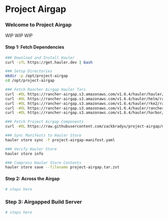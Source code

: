 # Project Airgap

### Welcome to Project Airgap

WIP WIP WIP

#### Step 1: Fetch Dependencies

```bash
### Download and Install Hauler
curl -sfL https://get.hauler.dev | bash

### Setup Directories
mkdir -p /opt/project-airgap
cd /opt/project-airgap

### Fetch Rancher Airgap Hauler Tars
curl -#OL https://rancher-airgap.s3.amazonaws.com/v1.6.4/hauler/hauler/rancher-airgap-hauler.tar.zst
curl -#OL https://rancher-airgap.s3.amazonaws.com/v1.6.4/hauler/helm/rancher-airgap-helm.tar.zst
curl -#OL https://rancher-airgap.s3.amazonaws.com/v1.6.4/hauler/rke2/rancher-airgap-rke2.tar.zst
curl -#OL https://rancher-airgap.s3.amazonaws.com/v1.6.4/hauler/rancher/rancher-airgap-rancher.tar.zst
curl -#OL https://rancher-airgap.s3.amazonaws.com/v1.6.4/hauler/harbor/rancher-airgap-harbor.tar.zst

### Fetch Project Airgap Components
curl -#OL https://raw.githubusercontent.com/zackbradys/project-airgap/main/files/project-airgap-manifest.yaml

### Sync Manifests to Hauler Store
hauler store sync -f project-airgap-manifest.yaml

### Verify Hauler Store
hauler store info

### Compress Hauler Store Contents
hauler store save --filename project-airgap.tar.zst
```

#### Step 2: Across the Airgap

```bash
# steps here
```

### Step 3: Airgapped Build Server

```bash
# steps here
```

